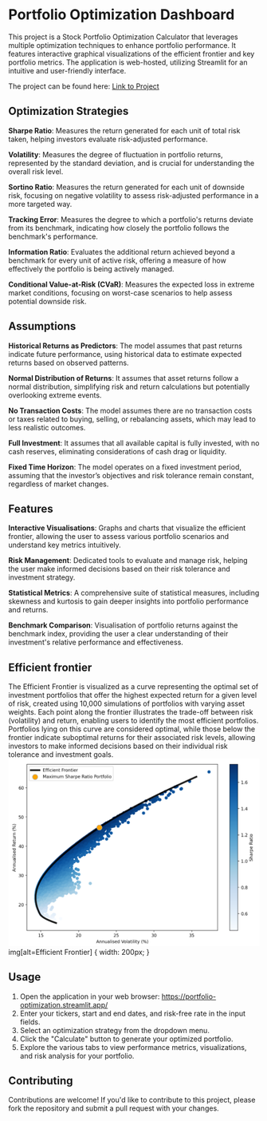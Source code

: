 
# Portfolio Optimization Dashboard

This project is a Stock Portfolio Optimization Calculator that leverages multiple optimization techniques to enhance portfolio performance. It features interactive graphical visualizations of the efficient frontier and key portfolio metrics. The application is web-hosted, utilizing Streamlit for an intuitive and user-friendly interface.

The project can be found here: [Link to Project]("https://portfolio-optimization.streamlit.app/")


## Optimization Strategies

**Sharpe Ratio**: Measures the return generated for each unit of total risk taken, helping investors evaluate risk-adjusted performance.

**Volatility**: Measures the degree of fluctuation in portfolio returns, represented by the standard deviation, and is crucial for understanding the overall risk level.    

**Sortino Ratio**: Measures the return generated for each unit of downside risk, focusing on negative volatility to assess risk-adjusted performance in a more targeted way.

**Tracking Error**: Measures the degree to which a portfolio's returns deviate from its benchmark, indicating how closely the portfolio follows the benchmark's performance.

**Information Ratio**: Evaluates the additional return achieved beyond a benchmark for every unit of active risk, offering a measure of how effectively the portfolio is being actively managed.

**Conditional Value-at-Risk (CVaR)**: Measures the expected loss in extreme market conditions, focusing on worst-case scenarios to help assess potential downside risk.


## Assumptions
**Historical Returns as Predictors**: The model assumes that past returns indicate future performance, using historical data to estimate expected returns based on observed patterns.

**Normal Distribution of Returns**: It assumes that asset returns follow a normal distribution, simplifying risk and return calculations but potentially overlooking extreme events.

**No Transaction Costs**: The model assumes there are no transaction costs or taxes related to buying, selling, or rebalancing assets, which may lead to less realistic outcomes.

**Full Investment**: It assumes that all available capital is fully invested, with no cash reserves, eliminating considerations of cash drag or liquidity.

**Fixed Time Horizon**: The model operates on a fixed investment period, assuming that the investor’s objectives and risk tolerance remain constant, regardless of market changes.

## Features

**Interactive Visualisations**: Graphs and charts that visualize the efficient frontier, allowing the user to assess various portfolio scenarios and understand key metrics intuitively.

**Risk Management**: Dedicated tools to evaluate and manage risk, helping the user make informed decisions based on their risk tolerance and investment strategy.

**Statistical Metrics**: A comprehensive suite of statistical measures, including skewness and kurtosis to gain deeper insights into portfolio performance and returns.

**Benchmark Comparison**: Visualisation of portfolio returns against the benchmark index, providing the user a clear understanding of their investment's relative performance and effectiveness.

## Efficient frontier
The Efficient Frontier is visualized as a curve representing the optimal set of investment portfolios that offer the highest expected return for a given level of risk, created using 10,000 simulations of portfolios with varying asset weights. Each point along the frontier illustrates the trade-off between risk (volatility) and return, enabling users to identify the most efficient portfolios. Portfolios lying on this curve are considered optimal, while those below the frontier indicate suboptimal returns for their associated risk levels, allowing investors to make informed decisions based on their individual risk tolerance and investment goals.
![Efficient Frontier](example.png)
img[alt=Efficient Frontier] { width: 200px; }


## Usage

1. Open the application in your web browser: https://portfolio-optimization.streamlit.app/
2. Enter your tickers, start and end dates, and risk-free rate in the input fields.
3. Select an optimization strategy from the dropdown menu.
4. Click the "Calculate" button to generate your optimized portfolio.
5. Explore the various tabs to view performance metrics, visualizations, and risk analysis for your portfolio.




## Contributing

Contributions are welcome! If you'd like to contribute to this project, please fork the repository and submit a pull request with your changes.

